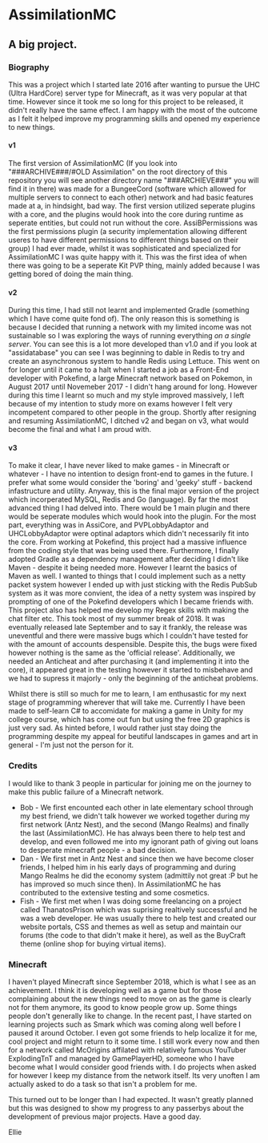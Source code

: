 # AssimilationMC
## A big project.

### Biography
This was a project which I started late 2016 after wanting to pursue the UHC (Ultra HardCore) server type for Minecraft, as it was very popular at that time. However since it took me so long for this project to be released, it didn't really have the same effect. I am happy with the most of the outcome as I felt it helped improve my programming skills and opened my experience to new things.

#### v1
The first version of AssimilationMC (If you look into "###ARCHIVE###/#OLD Assimilation" on the root directory of this repository you will see another directory name "###ARCHIEVE###" you will find it in there) was made for a BungeeCord (software which allowed for multiple servers to connect to each other) network and had basic features made at a, in hindsight, bad way. The first version utilized seperate plugins with a core, and the plugins would hook into the core during runtime as seperate entities, but could not run without the core. AssiBPermissions was the first permissions plugin (a security implementation allowing different useres to have different permissions to different things based on their group) I had ever made, whilst it was sophisticated and specialized for AssimilationMC I was quite happy with it. This was the first idea of when there was going to be a seperate Kit PVP thing, mainly added because I was getting bored of doing the main thing.

#### v2
During this time, I had still not learnt and implemented Gradle (something which I have come quite fond of). The only reason this is something is because I decided that running a network with my limited income was not sustainable so I was exploring the ways of running everything *on a single server*. You can see this is a lot more developed than v1.0 and if you look at "assidatabase" you can see I was beginning to dable in Redis to try and create an asynchronous system to handle Redis using Lettuce. This went on for longer until it came to a halt when I started a job as a Front-End developer with Pokefind, a large Minecraft network based on Pokemon, in August 2017 until Novemeber 2017 - I didn't hang around for long. However during this time I learnt so much and my style improved massively, I left because of my intention to study more on exams however I felt very incompetent compared to other people in the group. Shortly after resigning and resuming AssimilationMC, I ditched v2 and began on v3, what would become the final and what I am proud with.

#### v3
To make it clear, I have never liked to make games - in Minecraft or whatever - I have no intention to design front-end to games in the future. I prefer what some would consider the 'boring' and 'geeky' stuff - backend infastructure and utility. Anyway, this is the final major version of the project which incorperated MySQL, Redis and Go (language). By far the most advanced thing I had delved into. There would be 1 main plugin and there would be seperate modules which would hook into the plugin. For the most part, everything was in AssiCore, and PVPLobbyAdaptor and UHCLobbyAdaptor were optinal adaptors which didn't necessarily fit into the core. From working at Pokefind, this project had a massive influence from the coding style that was being used there. Furthermore, I finally adopted Gradle as a dependency management after deciding I didn't like Maven - despite it being needed more. However I learnt the basics of Maven as well.
I wanted to things that I could implement such as a netty packet system however I ended up with just sticking with the Redis PubSub system as it was more convient, the idea of a netty system was inspired by prompting of one of the Pokefind developers which I became friends with. This project also has helped me develop my Regex skills with making the chat filter etc. This took most of my summer break of 2018. It was eventually released late September and to say it frankly, the release was uneventful and there were massive bugs which I couldn't have tested for with the amount of accounts despensible. Despite this, the bugs were fixed however nothing is the same as the 'official release'. Additionally, we needed an Anticheat and after purchasing it (and implementing it into the core), it appeared great in the testing however it started to misbehave and we had to supress it majorly - only the beginning of the anticheat problems.

Whilst there is still so much for me to learn, I am enthusastic for my next stage of programming wherever that will take me. Currently I have been made to self-learn C# to accomidate for making a game in Unity for my college course, which has come out fun but using the free 2D graphics is just very sad. As hinted before, I would rather just stay doing the programming despite my appeal for beutiful landscapes in games and art in general - I'm just not the person for it.

### Credits
I would like to thank 3 people in particular for joining me on the journey to make this public failure of a Minecraft network.
* Bob - We first encounted each other in late elementary school through my best friend, we didn't talk however we worked together during my first network (Antz Nest), and the second (Mango Realms) and finally the last (AssimilationMC). He has always been there to help test and develop, and even followed me into my ignorant path of giving out loans to desperate minecraft people - a bad decision.
* Dan - We first met in Antz Nest and since then we have become closer friends, I helped him in his early days of programming and during Mango Realms he did the economy system (admittily not great :P but he has improved so much since then). In AssimilationMC he has contributed to the extensive testing and some cosmetics. 
* Fish - We first met when I was doing some freelancing on a project called ThanatosPrison which was suprising realtively successful and he was a web developer. He was usually there to help test and created our website portals, CSS and themes as well as setup and maintain our forums (the code to that didn't make it here), as well as the BuyCraft theme (online shop for buying virtual items).

### Minecraft
I haven't played Minecraft since September 2018, which is what I see as an achievement. I think it is developing well as a game but for those complaining about the new things need to move on as the game is clearly not for them anymore, its good to know people grow up. Some things people don't generally like to change. In the recent past, I have started on learning projects such as Smark which was coming along well before I paused it around October. I even got some friends to help localize it for me, cool project and might return to it some time. I still work every now and then for a network called McOrigins affilated with  relatively famous YouTuber ExplodingTnT and managed by GamePlayerHD, someone who I have become what I would consider good friends with. I do projects when asked for however I keep my distance from the network itself. Its very unoften I am actually asked to do a task so that isn't a problem for me.

This turned out to be longer than I had expected. It wasn't greatly planned but this was designed to show my progress to any passerbys about the development of previous major projects. Have a good day.

Ellie







